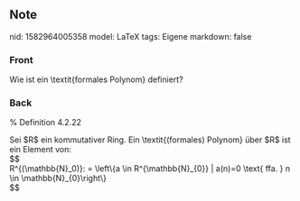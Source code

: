 ## Note
nid: 1582964005358
model: LaTeX
tags: Eigene
markdown: false

### Front
Wie ist ein \textit{formales Polynom} definiert?

### Back
% Definition 4.2.22
<div>
  Sei $R$ ein kommutativer Ring. Ein \textit{(formales) Polynom}
  über $R$ ist ein Element von:
</div>
<div>
  $$
</div>
<div>
  R^{(\mathbb{N}_0)}: = \left\{a \in R^{\mathbb{N}_{0}} | a(n)=0
  \text{ ffa. } n \in \mathbb{N}_{0}\right\}
</div>
<div>
  $$
</div>
